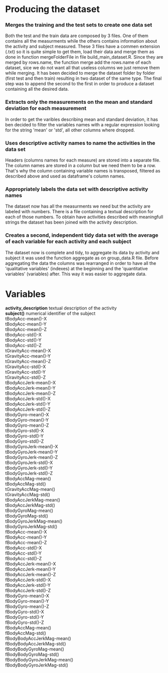 # Producing the dataset #

### Merges the training and the test sets to create one data set ###
Both the test and the train data are composed by 3 files. One of them contains all the measurments while the others contains information about the activity and subject measured.
These 3 files have a commen extension (.txt) so it is quite simple to get them, load their data and merge them as done in function mergeFolderFile in file build_main_dataset.R.
Since they are merged by rows.name, the function merge add the rows.name of each dataset, sice we do not want all that useless columns we just remove them while merging.
It has been decided to merge the dataset folder by folder (first test and then train) resulting in two dataset of the same type.
The final step was to append the second to the first in order to produce a dataset containing all the desired data.

### Extracts only the measurements on the mean and standard deviation for each measurement ###
In order to get the varibles describing mean and standard deviation, it has ben decided to filter the variables names with a regular expression looking for the string 'mean' or 'std', all other columns where dropped.

### Uses descriptive activity names to name the activities in the data set ###
Headers (columns names for each measure) are stored into a separate file. 
The column names are stored in a column but we need them to be a row.
That's why the column containing variable names is transposed, filtered as described above and used as dataframe's column names.

### Appropriately labels the data set with descriptive activity names ###
The dataset now has all the measurments we need but the activity are labeled with numbers.
There is a file containing a textual description for each of those numbers.
To obtain have activities described with meaningfull strings the dataset has been joined with the activity description.

### Creates a second, independent tidy data set with the average of each variable for each activity and each subject ###
The dataset now is complete and tidy, to aggregate its data by activity and subject it was used the function aggregate as on group_data.R file.
Before aggregating the data the columns was rearranged in order to have all the 'qualitative variables' (indexes) at the beginning and the 'quantitative variables' (variables) after. This way it was easier to aggregate data.

# Variables #
__activity_description__    textual description of the activity  
__subject()__   numerical identifier of the subject  
tBodyAcc-mean()-X  
tBodyAcc-mean()-Y  
tBodyAcc-mean()-Z  
tBodyAcc-std()-X  
tBodyAcc-std()-Y  
tBodyAcc-std()-Z  
tGravityAcc-mean()-X  
tGravityAcc-mean()-Y  
tGravityAcc-mean()-Z  
tGravityAcc-std()-X  
tGravityAcc-std()-Y  
tGravityAcc-std()-Z  
tBodyAccJerk-mean()-X  
tBodyAccJerk-mean()-Y  
tBodyAccJerk-mean()-Z  
tBodyAccJerk-std()-X    
tBodyAccJerk-std()-Y    
tBodyAccJerk-std()-Z    
tBodyGyro-mean()-X  
tBodyGyro-mean()-Y  
tBodyGyro-mean()-Z  
tBodyGyro-std()-X   
tBodyGyro-std()-Y   
tBodyGyro-std()-Z   
tBodyGyroJerk-mean()-X  
tBodyGyroJerk-mean()-Y  
tBodyGyroJerk-mean()-Z  
tBodyGyroJerk-std()-X   
tBodyGyroJerk-std()-Y   
tBodyGyroJerk-std()-Z   
tBodyAccMag-mean()  
tBodyAccMag-std()   
tGravityAccMag-mean()   
tGravityAccMag-std()    
tBodyAccJerkMag-mean()  
tBodyAccJerkMag-std()  
tBodyGyroMag-mean()  
tBodyGyroMag-std()  
tBodyGyroJerkMag-mean()  
tBodyGyroJerkMag-std()  
fBodyAcc-mean()-X   
fBodyAcc-mean()-Y   
fBodyAcc-mean()-Z   
fBodyAcc-std()-X    
fBodyAcc-std()-Y    
fBodyAcc-std()-Z    
fBodyAccJerk-mean()-X   
fBodyAccJerk-mean()-Y   
fBodyAccJerk-mean()-Z   
fBodyAccJerk-std()-X    
fBodyAccJerk-std()-Y    
fBodyAccJerk-std()-Z    
fBodyGyro-mean()-X  
fBodyGyro-mean()-Y  
fBodyGyro-mean()-Z  
fBodyGyro-std()-X   
fBodyGyro-std()-Y   
fBodyGyro-std()-Z   
fBodyAccMag-mean()  
fBodyAccMag-std()   
fBodyBodyAccJerkMag-mean()  
fBodyBodyAccJerkMag-std()   
fBodyBodyGyroMag-mean()  
fBodyBodyGyroMag-std()  
fBodyBodyGyroJerkMag-mean()  
fBodyBodyGyroJerkMag-std()  

